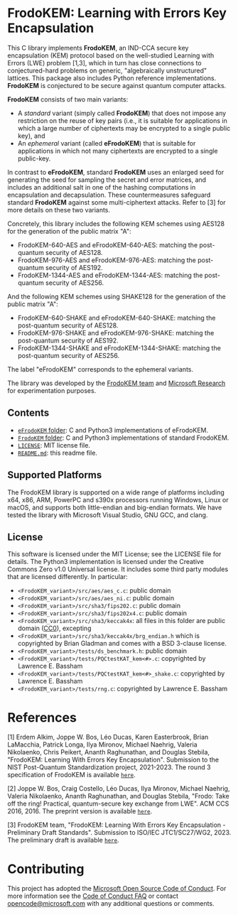 FrodoKEM: Learning with Errors Key Encapsulation
================================================

This C library implements **FrodoKEM**, an IND-CCA secure key encapsulation (KEM) protocol based on the well-studied Learning with Errors (LWE) problem [1,3], which in turn has close connections to conjectured-hard problems on generic,
"algebraically unstructured" lattices.  This package also includes Python reference implementations. **FrodoKEM** is conjectured to be secure against quantum computer attacks.

**FrodoKEM** consists of two main variants:

* A *standard* variant (simply called **FrodoKEM**) that does not impose any restriction on the reuse of key pairs (i.e., it is suitable for applications in which a large number of ciphertexts may be encrypted to a single public key), and
* An *ephemeral* variant (called **eFrodoKEM**) that is suitable for applications in which not many ciphertexts are encrypted to a single public-key.

In contrast to **eFrodoKEM**, standard **FrodoKEM** uses an enlarged seed for generating the seed for sampling the secret and error matrices, and includes an additional salt in one of the hashing computations in encapsulation and decapsulation.
These countermeasures safeguard standard **FrodoKEM** against some multi-ciphertext attacks. Refer to [3] for more details on these two variants.

Concretely, this library includes the following KEM schemes using AES128 for the generation of the public matrix "A":

* FrodoKEM-640-AES and eFrodoKEM-640-AES:   matching the post-quantum security of AES128.
* FrodoKEM-976-AES and eFrodoKEM-976-AES:   matching the post-quantum security of AES192.
* FrodoKEM-1344-AES and eFrodoKEM-1344-AES: matching the post-quantum security of AES256.

And the following KEM schemes using SHAKE128 for the generation of the public matrix "A":

* FrodoKEM-640-SHAKE and eFrodoKEM-640-SHAKE:   matching the post-quantum security of AES128.
* FrodoKEM-976-SHAKE and eFrodoKEM-976-SHAKE:   matching the post-quantum security of AES192.
* FrodoKEM-1344-SHAKE and eFrodoKEM-1344-SHAKE: matching the post-quantum security of AES256.

The label "eFrodoKEM" corresponds to the ephemeral variants.

The library was developed by the [FrodoKEM team](https://frodokem.org/#team) and [Microsoft Research](http://research.microsoft.com/) for experimentation purposes.

## Contents

* [`eFrodoKEM` folder](eFrodoKEM/): C and Python3 implementations of eFrodoKEM.
* [`FrodoKEM` folder](FrodoKEM/): C and Python3 implementations of standard FrodoKEM.
* [`LICENSE`](LICENSE): MIT license file.
* [`README.md`](README.md): this readme file.

## Supported Platforms

The FrodoKEM library is supported on a wide range of platforms including x64, x86, ARM, PowerPC and s390x processors running Windows, Linux or macOS,
and supports both little-endian and big-endian formats. 
We have tested the library with Microsoft Visual Studio, GNU GCC, and clang.

## License

This software is licensed under the MIT License; see the LICENSE file for details.
The Python3 implementation is licensed under the Creative Commons Zero v1.0 Universal license.
It includes some third party modules that are licensed differently. In particular:

- `<FrodoKEM_variant>/src/aes/aes_c.c`: public domain
- `<FrodoKEM_variant>/src/aes/aes_ni.c`: public domain
- `<FrodoKEM_variant>/src/sha3/fips202.c`: public domain
- `<FrodoKEM_variant>/src/sha3/fips202x4.c`: public domain
- `<FrodoKEM_variant>/src/sha3/keccak4x`: all files in this folder are public domain ([CC0](http://creativecommons.org/publicdomain/zero/1.0/)), excepting
- `<FrodoKEM_variant>/src/sha3/keccak4x/brg_endian.h` which is copyrighted by Brian Gladman and comes with a BSD 3-clause license.
- `<FrodoKEM_variant>/tests/ds_benchmark.h`: public domain
- `<FrodoKEM_variant>/tests/PQCtestKAT_kem<#>.c`: copyrighted by Lawrence E. Bassham 
- `<FrodoKEM_variant>/tests/PQCtestKAT_kem<#>_shake.c`: copyrighted by Lawrence E. Bassham
- `<FrodoKEM_variant>/tests/rng.c`: copyrighted by Lawrence E. Bassham 

# References

[1]  Erdem Alkim, Joppe W. Bos, Léo Ducas, Karen Easterbrook, Brian LaMacchia, Patrick Longa, Ilya Mironov, Michael Naehrig, Valeria Nikolaenko, Chris Peikert, Ananth Raghunathan, and Douglas Stebila, 
"FrodoKEM: Learning With Errors Key Encapsulation". Submission to the NIST Post-Quantum Standardization project, 2021-2023. The round 3 specification of FrodoKEM is available [`here`](https://frodokem.org/files/FrodoKEM-specification-20210604.pdf). 

[2]  Joppe W. Bos, Craig Costello, Léo Ducas, Ilya Mironov, Michael Naehrig, Valeria Nikolaenko, Ananth Raghunathan, and Douglas Stebila, 
"Frodo: Take off the ring! Practical, quantum-secure key exchange from LWE". 
ACM CCS 2016, 2016. The preprint version is available [`here`](http://eprint.iacr.org/2016/659). 

[3]  FrodoKEM team, "FrodoKEM: Learning With Errors Key Encapsulation - Preliminary Draft Standards". Submission to ISO/IEC JTC1/SC27/WG2, 2023. The preliminary draft is available [`here`](https://frodokem.org/files/FrodoKEM-ISO-20230314.pdf).

# Contributing

This project has adopted the [Microsoft Open Source Code of Conduct](https://opensource.microsoft.com/codeofconduct/). For more information see the [Code of Conduct FAQ](https://opensource.microsoft.com/codeofconduct/faq/) or contact [opencode@microsoft.com](mailto:opencode@microsoft.com) with any additional questions or comments.
